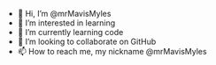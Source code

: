 - 👋 Hi, I’m @mrMavisMyles
- 👀 I’m interested in learning 
- 🌱 I’m currently learning code
- 💞️ I’m looking to collaborate on GitHub 
- 📫 How to reach me, my nickname @mrMavisMyles

<!---
mrMavisMyles/mrMavisMyles is a ✨ special ✨ repository because its `README.md` (this file) appears on your GitHub profile.
You can click the Preview link to take a look at your changes.
---
